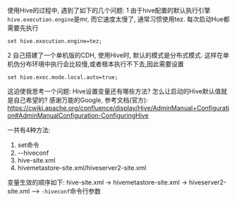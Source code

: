 使用Hive的过程中, 遇到了如下的几个问题:
1 由于hive配置的默认执行引擎`hive.execution.engine`是mr, 而它速度太慢了, 通常习惯使用tez. 每次启动Hue都需要先执行
```
set hive.execution.engine=tez;
```
2 自己搭建了一个单机版的CDH, 使用Hive时, 默认的模式是分布式模式. 这样在单机伪分布环境中执行会比较慢,或者根本执行不下去,因此需要设置
```
set hive.exec.mode.local.auto=true;
```

这迫使我思考一个问题: Hive设置变量还有哪些方法? 怎么让启动的Hive默认值就是自己希望的?
感谢万能的Google, 
参考文档(官方): https://cwiki.apache.org/confluence/display/Hive/AdminManual+Configuration#AdminManualConfiguration-ConfiguringHive

一共有4种方法:
1. set命令
2. --hiveconf
3. hive-site.xml
4. hivemetastore-site.xml/hiveserver2-site.xml

变量生效的顺序如下:
hive-site.xml -> hivemetastore-site.xml -> hiveserver2-site.xml --> `-hiveconf`命令行参数

